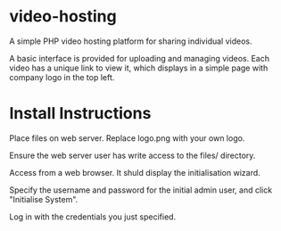 # video-hosting
A simple PHP video hosting platform for sharing individual videos.

A basic interface is provided for uploading and managing videos. Each video has a unique link to view it, which displays in a simple page with company logo in the top left.

# Install Instructions
Place files on web server. Replace logo.png with your own logo.

Ensure the web server user has write access to the files/ directory.

Access from a web browser. It shuld display the initialisation wizard.

Specify the username and password for the initial admin user, and click "Initialise System".

Log in with the credentials you just specified.